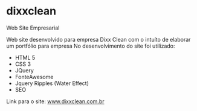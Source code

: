 # dixxclean
Web Site Empresarial

Web site desenvolvido para empresa Dixx Clean com o intuíto de elaborar um portfólio para empresa
No desenvolvimento do site foi utilizado:
- HTML 5
- CSS 3
- JQuery
- FonteAwesome
- Jquery Ripples (Water Effect)
- SEO

Link para o site: www.dixxclean.com.br
